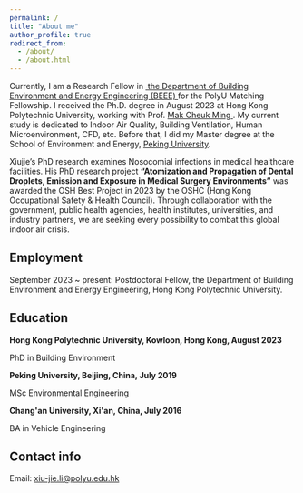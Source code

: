 ```yaml
---
permalink: /
title: "About me"
author_profile: true
redirect_from: 
  - /about/
  - /about.html
---
```


Currently, I am a Research Fellow in&nbsp;<a href="https://www.polyu.edu.hk/beee/"> the Department of Building Environment and Energy Engineering (BEEE) </a> for the PolyU Matching Fellowship.  I received the Ph.D. degree in August 2023 at Hong Kong Polytechnic University, working with Prof. <a href="https://www.polyu.edu.hk/beee/people/academic-staff/professor-mak-cheuk-ming/"> Mak Cheuk Ming </a>. My current study is dedicated to Indoor Air Quality, Building Ventilation, Human Microenvironment, CFD, etc. Before that, I did my Master degree at the School of Environment and Energy, <a href="https://www.pku.edu.cn/">Peking University</a>.&nbsp; 

Xiujie’s PhD research examines Nosocomial infections in medical healthcare facilities. His PhD research project <strong>“Atomization and Propagation of Dental Droplets, Emission and Exposure in Medical Surgery Environments”</strong> was awarded the OSH Best Project in 2023 by the OSHC (Hong Kong Occupational Safety & Health Council). Through collaboration with the government, public health agencies, health institutes, universities, and industry partners, we are seeking every possibility to combat this global indoor air crisis.

Employment
------
September 2023 ~ present: Postdoctoral Fellow, the Department of Building Environment and Energy Engineering, Hong Kong Polytechnic University.

Education
------
<strong> Hong Kong Polytechnic University, Kowloon, Hong Kong, August 2023</strong>

PhD in Building Environment

<strong> Peking University, Beijing, China, July 2019</strong>

MSc Environmental Engineering

<strong> Chang'an University, Xi'an, China, July 2016</strong>

BA in Vehicle Engineering

Contact info
------
Email: xiu-jie.li@polyu.edu.hk
